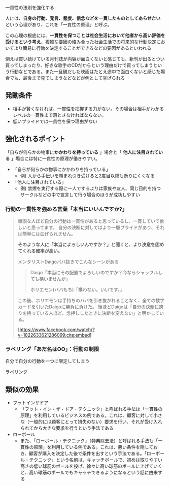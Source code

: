一貫性の法則を強化する





人には、**自身の行動、発言、態度、信念などを一貫したものとしてあらせたい** という心理があり、これを「一貫性の原理」と呼ぶ。

この心理の根底には、**一貫性を保つことは社会生活において他者から高い評価を受けるという考え**、複雑な要因の絡み合った社会生活での将来的な行動決定においてより簡易に行動を決定することができるなどの要因があるといわれる

例えば買い続けている月刊誌が内容が面白くないと感じても、新刊が出るとつい買ってしまったり、好きな歌手のCDだからという理由だけで買ってしまうという行動などである。また一旦観だした映画はたとえ途中で面白くないと感じた場合でも、最後まで見てしまうなどなどが例として挙げられる


## 発動条件

- 相手が賢くなければ、一貫性を把握する力がない。その場合は相手がわかるレベルの一貫性まで落とさなければならない。
- 低いプライドでは一貫性を保つ理由がない


## 強化されるポイント

「自らが何らかの物事に**かかわりを持っている** 」場合と「 **他人に注目されている** 」場合には特に一貫性の原理が働きやすい。

- 「自らが何らかの物事にかかわりを持っている」
    - 例) 人から手伝いを頼まれ引き受けると2度目以降も断りにくくなる
- 「他人に注目されている」
    - 例) 禁煙を実行する際に一人でするよりは家族や友人、同じ目的を持つサークルなどの中で宣言して行う場合のほうが成功しやすい


### 行動の一貫性を強める言葉「本当にいいんですか?」

> 頑固な人ほど自分の行動は一貫性があると思っているし、一貫していて欲しいと思ってます。
自分の決断に対してはより一層プライドがあり、それは簡単には曲げられません。
> 
> **そのような人に「本当によろしいんですか？」と聞くと、より決意を固めてくれる確率が高い。**
> 
> メンタリストDaigoババ抜きでこんなシーンがある
>
> > Daigo「本当にその配置でよろしいのですか？今ならシャッフルしても構いませんが」
> > 
> > ホリエモン(ババもち)「構わない。いいです。」
> 
> この後、ホリエモンは手持ちのババを引き抜かれることなく、全ての数字カードを引いたDaigoに勝負に負けた。
> 後ほどDaigoは「自分の決断に誇りを持っている人ほど、念押ししたときに決断を変えない」と明かしている。
> 
> [https://www.facebook.com/watch/?v=1822633621286099:cite:embed]


### ラベリング「あだ名はOO」：行動の制限

自分で自分の行動を一つに限定してしまう

ラベリング



## 類似の効果

- フットインザドア
    - 「フット・イン・ザ・ドア・テクニック」と呼ばれる手法は「一貫性の原理」を利用しているビジネスの例である。これは、顧客に対して小さな（一般的には顧客にとって損失のない）要求を行い、それが受け入れられてから大きな要求を行うという手法である
- ローボール
    - また、「ローボール・テクニック」（特典除去法）と呼ばれる手法も「一貫性の原理」を利用している例である。これは、悪い条件を隠しておき、顧客が購入を決定した後で条件を出すという手法である。「ローボール・テクニック」という名前は、キャッチボールで、初めは取りやすい高さの低い球筋のボールを投げ、徐々に高い球筋のボールに上げていくと、高い球筋のボールでもキャッチできるようになるという話に由来する




